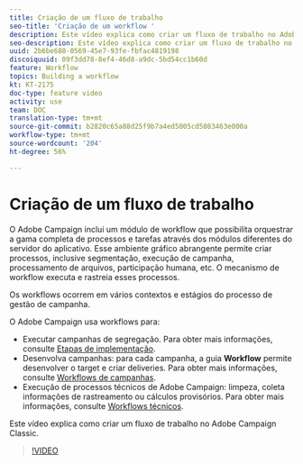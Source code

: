 ```yaml
---
title: Criação de um fluxo de trabalho
seo-title: 'Criação de um workflow '
description: Este vídeo explica como criar um fluxo de trabalho no Adobe Campaign Classic.
seo-description: Este vídeo explica como criar um fluxo de trabalho no Adobe Campaign Classic.
uuid: 2b6be688-0569-45e7-93fe-fbfac4819198
discoiquuid: 09f3dd78-8ef4-46d8-a9dc-5bd54cc1b60d
feature: Workflow
topics: Building a workflow
kt: KT-2175
doc-type: feature video
activity: use
team: DOC
translation-type: tm+mt
source-git-commit: b2820c65a88d25f9b7a4ed5005cd5083463e000a
workflow-type: tm+mt
source-wordcount: '204'
ht-degree: 56%

---
```



# Criação de um fluxo de trabalho

O Adobe Campaign inclui um módulo de workflow que possibilita orquestrar a gama completa de processos e tarefas através dos módulos diferentes do servidor do aplicativo. Esse ambiente gráfico abrangente permite criar processos, inclusive segmentação, execução de campanha, processamento de arquivos, participação humana, etc. O mecanismo de workflow executa e rastreia esses processos.

Os workflows ocorrem em vários contextos e estágios do processo de gestão de campanha.

O Adobe Campaign usa workflows para:

* Executar campanhas de segregação. Para obter mais informações, consulte [Etapas de implementação](https://docs.adobe.com/content/help/en/campaign-classic/using/automating-with-workflows/general-operation/building-a-workflow.html#Implementation_steps_).
* Desenvolva campanhas: para cada campanha, a guia **Workflow** permite desenvolver o target e criar deliveries. Para obter mais informações, consulte [Workflows de campanhas](https://docs.adobe.com/content/help/en/campaign-classic/using/automating-with-workflows/general-operation/building-a-workflow.html#campaign-workflows).
* Execução de processos técnicos de Adobe Campaign: limpeza, coleta informações de rastreamento ou cálculos provisórios. Para obter mais informações, consulte [Workflows técnicos](https://docs.adobe.com/content/help/en/campaign-classic/using/automating-with-workflows/general-operation/building-a-workflow.html#technical-workflows).

Este vídeo explica como criar um fluxo de trabalho no Adobe Campaign Classic.

>[!VIDEO](https://video.tv.adobe.com/v/25559?quality=12)
